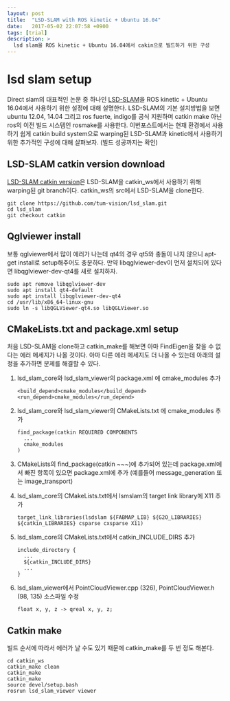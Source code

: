 ```yaml
---
layout: post
title:  "LSD-SLAM with ROS kinetic + Ubuntu 16.04"
date:   2017-05-02 22:07:58 +0900
tags: [trial]
description: >
  lsd slam을 ROS kinetic + Ubuntu 16.04에서 cakin으로 빌드하기 위한 구성
---
```


# lsd slam setup

Direct slam의 대표적인 논문 중 하나인 [LSD-SLAM](https://github.com/tum-vision/lsd_slam/tree/master)을 ROS kinetic + Ubuntu 16.04에서 사용하기 위한 설정에 대해 설명한다. LSD-SLAM의 기본 설치방법을 보면 ubuntu 12.04, 14.04 그리고 ros fuerte, indigo를 공식 지원하며 catkin make 아닌 ros의 이전 빌드 시스템인 rosmake를 사용한다. 이번포스트에서는 현재 환경에서 사용하기 쉽게 catkin build system으로 warping된 LSD-SLAM과 kinetic에서 사용하기 위한 추가적인 구성에 대해 살펴보자. (빌드 성공까지는 확인)

## LSD-SLAM catkin version download
[LSD-SLAM catkin version](https://github.com/tum-vision/lsd_slam/tree/catkin)은 LSD-SLAM을 catkin_ws에서 사용하기 위해 warping된 git branch이다. catkin_ws의 src에서 LSD-SLAM을 clone한다.

```
git clone https://github.com/tum-vision/lsd_slam.git
cd lsd_slam
git checkout catkin
```

## Qglviewer install
보통 qglviewer에서 많이 에러가 나는데 qt4의 경우 qt5와 충돌이 나지 않으니 apt-get install로 setup해주어도 충분하다. 만약 libqglviewer-dev이 먼저 설치되어 있다면 libqglviewer-dev-qt4를 새로 설치하자.
```
sudo apt remove libqglviewer-dev
sudo apt install qt4-default
sudo apt install libqglviewer-dev-qt4
cd /usr/lib/x86_64-linux-gnu
sudo ln -s libQGLViewer-qt4.so libQGLViewer.so
```

## CMakeLists.txt and package.xml setup
처음 LSD-SLAM을 clone하고 catkin_make를 해보면 아마 FindEigen을 찾을 수 없다는 에러 메세지가 나올 것이다. 아마 다른 에러 메세지도 더 나올 수 있는데 아래의 설정을 추가하면 문제를 해결할 수 있다.

1. lsd_slam_core와 lsd_slam_viewer의 package.xml 에 cmake_modules 추가
    ```
    <build_depend>cmake_modules</build_depend>
    <run_depend>cmake_modules</run_depend>
    ```

2. lsd_slam_core와 lsd_slam_viewer의 CMakeLists.txt 에 cmake_modules 추가
    ```
    find_package(catkin REQUIRED COMPONENTS
      ...
      cmake_modules
    )
    ```

3. CMakeLists의 find_package(catkin ~~~)에 추가되어 있는데 package.xml에서 빠진 항목이 있으면 package.xml에 추가 (예를들어 message_generation 또는 image_transport)

4. lsd_slam_core의 CMakeLists.txt에서 lsmslam의 target link library에 X11 추가
    ```
    target_link_libraries(lsdslam ${FABMAP_LIB} ${G2O_LIBRARIES} ${catkin_LIBRARIES} csparse cxsparse X11)
    ```
5. lsd_slam_core의 CMakeLists.txt에서 catkin_INCLUDE_DIRS 추가
    ```
    include_directory {
      ...
      ${catkin_INCLUDE_DIRS}
      ...
    }
    ```
6. lsd_slam_viewer에서 PointCloudViewer.cpp (326), PointCloudViewer.h (98, 135) 소스파일 수정
    ```
    float x, y, z -> qreal x, y, z;
    ```

## Catkin make
빌드 순서에 따라서 에러가 날 수도 있기 때문에 catkin_make를 두 번 정도 해본다.
  ```
  cd catkin_ws
  catkin_make clean
  catkin_make
  catkin_make
  source devel/setup.bash
  rosrun lsd_slam_viewer viewer
  ```
